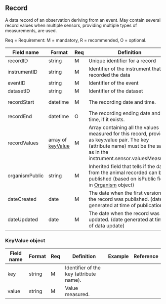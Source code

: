 ## Record

A data record of an observation deriving from an event. May contain several record values when multiple sensors, providing multiple types of measurements, are used.

Req = Requirement: M = mandatory, R = recommended, O = optional.

| Field name | Format | Req | Definition | Example | Reference |
| ---------- | ------ | --- | ---------- | ------- | --------- |
| recordID | string | M | Unique identifier for a record | | |
| instrumentID | string | M | Identifier of the instrument that recorded the data |  | |
| eventID | string | M | Identifier of the event |  | |
| datasetID | string | M | Identifier of the dataset |  | |
| recordStart | datetime | M | The recording date and time. | 2009-05-21T12:00:00Z | |
| recordEnd | datetime | O | The recording ending date and time, if it exists. | 2009-05-21T13:00:00Z | |
| recordValues | array of [keyValue](#keyvalue-object) | M | Array containing all the values measured for this record, provided as key:value pair. The key (attribute name) must be the same as in the instrument.sensor.valuesMeasured | {"distance" : "2981", "azimuth" : "79.24", "elevation" : "3.51"} | (see KeyValue object) |
| organismPublic | string | M | Inherited field that tells if the data from the animal recorded can be published (based on isPublic field in [Organism](organism.md) object) | true | |
| dateCreated | date | M | The date when the first version of the record was published. (date generated at time of publication) |  |
| dateUpdated | date | M | The date when the record was last updated. (date generated at time of data update) |  |


### KeyValue object
| Field name | Format | Req | Definition | Example | Reference |
| ---------- | ------ | --- | ---------- | ------- | --------- |
| key | string | M | Identifier of the key (attribute name). | | |
| value | string | M | Value measured. | | |
